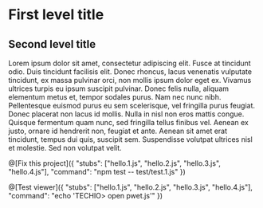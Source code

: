 # First level title

## Second level title

Lorem ipsum dolor sit amet, consectetur adipiscing elit. Fusce at tincidunt odio. Duis tincidunt facilisis elit. Donec rhoncus, lacus venenatis vulputate tincidunt, ex massa pulvinar orci, non mollis ipsum dolor eget ex. Vivamus ultrices turpis eu ipsum suscipit pulvinar. Donec felis nulla, aliquam elementum metus et, tempor sodales purus. Nam nec nunc nibh. Pellentesque euismod purus eu sem scelerisque, vel fringilla purus feugiat. Donec placerat non lacus id mollis. Nulla in nisl non eros mattis congue. Quisque fermentum quam nunc, sed fringilla tellus finibus vel. Aenean ex justo, ornare id hendrerit non, feugiat et ante. Aenean sit amet erat tincidunt, tempus dui quis, suscipit sem. Suspendisse volutpat ultrices nisl et molestie. Sed non volutpat velit.

@[Fix this project]({ "stubs": ["hello.1.js", "hello.2.js", "hello.3.js", "hello.4.js"], "command": "npm test -- test/test.1.js" })

@[Test viewer]({ "stubs": ["hello.1.js", "hello.2.js", "hello.3.js", "hello.4.js"], "command": "echo 'TECHIO> open pwet.js'" })
